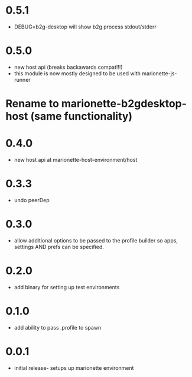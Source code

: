 # 0.5.1
  - DEBUG=b2g-desktop will show b2g process stdout/stderr
# 0.5.0
  - new host api (breaks backawards compat!!!)
  - this module is now mostly designed to be used with marionette-js-runner
# Rename to marionette-b2gdesktop-host (same functionality)
# 0.4.0
  - new host api at marionette-host-environment/host
# 0.3.3
  - undo peerDep
# 0.3.0
  - allow additional options to be passed to the profile builder so
    apps, settings AND prefs can be specified.
# 0.2.0
  - add binary for setting up test environments
# 0.1.0
  - add ability to pass .profile to spawn

# 0.0.1
  - initial release- setups up marionette environment
